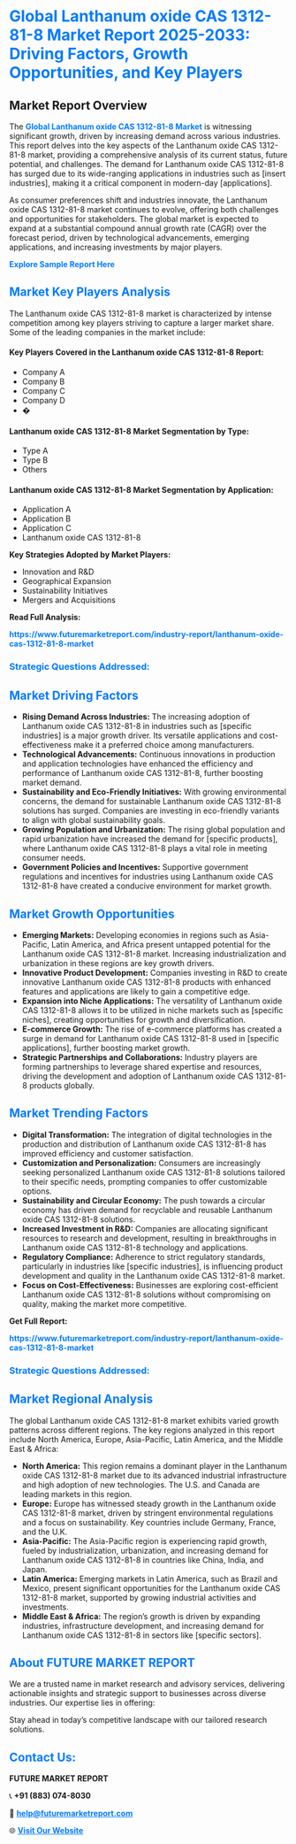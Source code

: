 <h1 style="color: #007BFF;">Global Lanthanum oxide CAS 1312-81-8 Market Report 2025-2033: Driving Factors, Growth Opportunities, and Key Players</h1>

<section id="overview">
<h2>Market Report Overview</h2>
<p>The <a href="https://www.futuremarketreport.com/industry-report/lanthanum-oxide-cas-1312-81-8-market" style="color: #007BFF; text-decoration: none;"><strong>Global Lanthanum oxide CAS 1312-81-8 Market</strong></a> is witnessing significant growth, driven by increasing demand across various industries. This report delves into the key aspects of the Lanthanum oxide CAS 1312-81-8 market, providing a comprehensive analysis of its current status, future potential, and challenges. The demand for Lanthanum oxide CAS 1312-81-8 has surged due to its wide-ranging applications in industries such as [insert industries], making it a critical component in modern-day [applications].</p>
<p>As consumer preferences shift and industries innovate, the Lanthanum oxide CAS 1312-81-8 market continues to evolve, offering both challenges and opportunities for stakeholders. The global market is expected to expand at a substantial compound annual growth rate (CAGR) over the forecast period, driven by technological advancements, emerging applications, and increasing investments by major players.</p>
</section>

<section id="overview">
<p><a href="https://www.futuremarketreport.com/request-sample/reportId=111807" style="color: #007BFF; text-decoration: none;"><strong>Explore Sample Report Here</strong></a></p>
</section>

<section id="key-players">
<h2 style="color: #007BFF;">Market Key Players Analysis</h2>
<p>The Lanthanum oxide CAS 1312-81-8 market is characterized by intense competition among key players striving to capture a larger market share. Some of the leading companies in the market include:</p>
<h4>Key Players Covered in the Lanthanum oxide CAS 1312-81-8 Report:</h4>
<ul><li>Company A</li><li>Company B</li><li>Company C</li><li>Company D</li><li>�</li></ul>
<h4>Lanthanum oxide CAS 1312-81-8 Market Segmentation by Type:</h4>
<ul><li>Type A</li><li>Type B</li><li>Others</li></ul>

<h4>Lanthanum oxide CAS 1312-81-8 Market Segmentation by Application:</h4>
<ul><li>Application A</li><li>Application B</li><li>Application C</li><li>Lanthanum oxide CAS 1312-81-8</li></ul>
<p><strong>Key Strategies Adopted by Market Players:</strong></p>
<ul>
<li>Innovation and R&D</li>
<li>Geographical Expansion</li>
<li>Sustainability Initiatives</li>
<li>Mergers and Acquisitions</li>
</ul>
</section>

<section>
<p><strong>Read Full Analysis: </strong></p><a href="https://www.futuremarketreport.com/industry-report/lanthanum-oxide-cas-1312-81-8-market" style="color: #007BFF; text-decoration: none;"><strong>https://www.futuremarketreport.com/industry-report/lanthanum-oxide-cas-1312-81-8-market</strong></a>
<h3 style="color: #007BFF;">Strategic Questions Addressed:</h3>
</section>

<section id="driving-factors">
<h2 style="color: #007BFF;">Market Driving Factors</h2>
<ul>
<li><strong>Rising Demand Across Industries:</strong> The increasing adoption of Lanthanum oxide CAS 1312-81-8 in industries such as [specific industries] is a major growth driver. Its versatile applications and cost-effectiveness make it a preferred choice among manufacturers.</li>
<li><strong>Technological Advancements:</strong> Continuous innovations in production and application technologies have enhanced the efficiency and performance of Lanthanum oxide CAS 1312-81-8, further boosting market demand.</li>
<li><strong>Sustainability and Eco-Friendly Initiatives:</strong> With growing environmental concerns, the demand for sustainable Lanthanum oxide CAS 1312-81-8 solutions has surged. Companies are investing in eco-friendly variants to align with global sustainability goals.</li>
<li><strong>Growing Population and Urbanization:</strong> The rising global population and rapid urbanization have increased the demand for [specific products], where Lanthanum oxide CAS 1312-81-8 plays a vital role in meeting consumer needs.</li>
<li><strong>Government Policies and Incentives:</strong> Supportive government regulations and incentives for industries using Lanthanum oxide CAS 1312-81-8 have created a conducive environment for market growth.</li>
</ul>
</section>

<section id="growth-opportunities">
<h2 style="color: #007BFF;">Market Growth Opportunities</h2>
<ul>
<li><strong>Emerging Markets:</strong> Developing economies in regions such as Asia-Pacific, Latin America, and Africa present untapped potential for the Lanthanum oxide CAS 1312-81-8 market. Increasing industrialization and urbanization in these regions are key growth drivers.</li>
<li><strong>Innovative Product Development:</strong> Companies investing in R&D to create innovative Lanthanum oxide CAS 1312-81-8 products with enhanced features and applications are likely to gain a competitive edge.</li>
<li><strong>Expansion into Niche Applications:</strong> The versatility of Lanthanum oxide CAS 1312-81-8 allows it to be utilized in niche markets such as [specific niches], creating opportunities for growth and diversification.</li>
<li><strong>E-commerce Growth:</strong> The rise of e-commerce platforms has created a surge in demand for Lanthanum oxide CAS 1312-81-8 used in [specific applications], further boosting market growth.</li>
<li><strong>Strategic Partnerships and Collaborations:</strong> Industry players are forming partnerships to leverage shared expertise and resources, driving the development and adoption of Lanthanum oxide CAS 1312-81-8 products globally.</li>
</ul>
</section>

<section id="trending-factors">
<h2 style="color: #007BFF;">Market Trending Factors</h2>
<ul>
<li><strong>Digital Transformation:</strong> The integration of digital technologies in the production and distribution of Lanthanum oxide CAS 1312-81-8 has improved efficiency and customer satisfaction.</li>
<li><strong>Customization and Personalization:</strong> Consumers are increasingly seeking personalized Lanthanum oxide CAS 1312-81-8 solutions tailored to their specific needs, prompting companies to offer customizable options.</li>
<li><strong>Sustainability and Circular Economy:</strong> The push towards a circular economy has driven demand for recyclable and reusable Lanthanum oxide CAS 1312-81-8 solutions.</li>
<li><strong>Increased Investment in R&D:</strong> Companies are allocating significant resources to research and development, resulting in breakthroughs in Lanthanum oxide CAS 1312-81-8 technology and applications.</li>
<li><strong>Regulatory Compliance:</strong> Adherence to strict regulatory standards, particularly in industries like [specific industries], is influencing product development and quality in the Lanthanum oxide CAS 1312-81-8 market.</li>
<li><strong>Focus on Cost-Effectiveness:</strong> Businesses are exploring cost-efficient Lanthanum oxide CAS 1312-81-8 solutions without compromising on quality, making the market more competitive.</li>
</ul>
</section>

<section>
<p><strong>Get Full Report: </strong></p><a href="https://www.futuremarketreport.com/industry-report/lanthanum-oxide-cas-1312-81-8-market" style="color: #007BFF; text-decoration: none;"><strong>https://www.futuremarketreport.com/industry-report/lanthanum-oxide-cas-1312-81-8-market</strong></a>
<h3 style="color: #007BFF;">Strategic Questions Addressed:</h3>
</section>


<section id="regional-analysis">
<h2 style="color: #007BFF;">Market Regional Analysis</h2>
<p>The global Lanthanum oxide CAS 1312-81-8 market exhibits varied growth patterns across different regions. The key regions analyzed in this report include North America, Europe, Asia-Pacific, Latin America, and the Middle East & Africa:</p>
<ul>
<li><strong>North America:</strong> This region remains a dominant player in the Lanthanum oxide CAS 1312-81-8 market due to its advanced industrial infrastructure and high adoption of new technologies. The U.S. and Canada are leading markets in this region.</li>
<li><strong>Europe:</strong> Europe has witnessed steady growth in the Lanthanum oxide CAS 1312-81-8 market, driven by stringent environmental regulations and a focus on sustainability. Key countries include Germany, France, and the U.K.</li>
<li><strong>Asia-Pacific:</strong> The Asia-Pacific region is experiencing rapid growth, fueled by industrialization, urbanization, and increasing demand for Lanthanum oxide CAS 1312-81-8 in countries like China, India, and Japan.</li>
<li><strong>Latin America:</strong> Emerging markets in Latin America, such as Brazil and Mexico, present significant opportunities for the Lanthanum oxide CAS 1312-81-8 market, supported by growing industrial activities and investments.</li>
<li><strong>Middle East & Africa:</strong> The region’s growth is driven by expanding industries, infrastructure development, and increasing demand for Lanthanum oxide CAS 1312-81-8 in sectors like [specific sectors].</li>
</ul>
</section>

<footer>
<h2 style="color: #007BFF;">About FUTURE MARKET REPORT</h2>
<p>We are a trusted name in market research and advisory services, delivering actionable insights and strategic support to businesses across diverse industries. Our expertise lies in offering:</p>

<p>Stay ahead in today’s competitive landscape with our tailored research solutions.</p>

<h2 style="color: #007BFF;">Contact Us:</h2>
<p><strong>FUTURE MARKET REPORT</strong></p>
<p>📞 <strong>+91 (883) 074-8030</strong></p>
<p>📧 <strong><a href="mailto:help@futuremarketreport.com" style="color: #007BFF;">help@futuremarketreport.com</a></strong></p>
<p>🌐 <strong><a href="https://www.futuremarketreport.com/" style="color: #007BFF;">Visit Our Website</a></strong></p>
</footer>